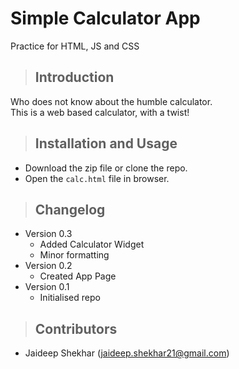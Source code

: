 Simple Calculator App
===

Practice for HTML, JS and CSS

>Introduction
>---

Who does not know about the humble calculator.  
This is a web based calculator, with a twist!

>Installation and Usage
>---
- Download the zip file or clone the repo.
- Open the `calc.html` file in browser.

>Changelog
>---

- Version 0.3
  - Added Calculator Widget
  - Minor formatting
- Version 0.2
  - Created App Page
- Version 0.1
  - Initialised repo

>Contributors
>---

- Jaideep Shekhar (jaideep.shekhar21@gmail.com)


